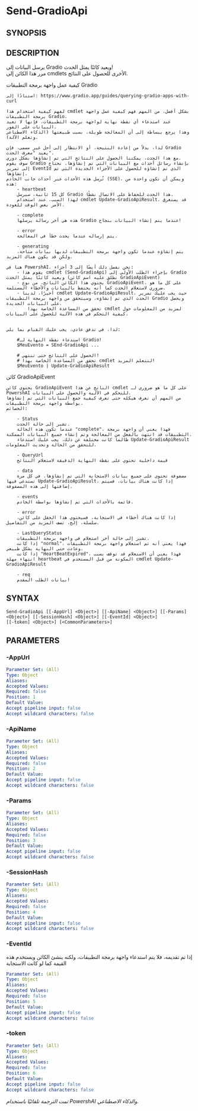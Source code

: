 ﻿---
external help file: powershai-help.xml
schema: 2.0.0
powershai: true
---

# Send-GradioApi

## SYNOPSIS <!--!= @#Synop !-->


## DESCRIPTION <!--!= @#Desc !-->
يرسل البيانات إلى Gradio ويعيد كائنًا يمثل الحدث!  
مرر هذا الكائن إلى cmdlets الأخرى للحصول على النتائج.

كيفية عمل واجهة برمجة التطبيقات Gradio 

	استنادًا إلى: https://www.gradio.app/guides/querying-gradio-apps-with-curl
	
	لفهم كيفية استخدام هذا cmdlet بشكل أفضل، من المهم فهم كيفية عمل واجهة برمجة التطبيقات Gradio.  
	عند استدعاء أي نقطة نهاية لواجهة برمجة التطبيقات، فإنها لا تعيد البيانات على الفور.  
	وهذا يرجع ببساطة إلى أن المعالجة طويلة، بسبب طبيعتها (الذكاء الاصطناعي وتعلم الآلة).  
	
	لذا، بدلاً من إعادة النتيجة، أو الانتظار إلى أجل غير مسمى، فإن Gradio يعيد "معرف الحدث".  
	مع هذا الحدث، يمكننا الحصول على النتائج التي تم إنشاؤها بشكل دوري.  
	سوف يقوم Gradio بإنشاء رسائل أحداث مع البيانات التي تم إنشاؤها. نحتاج إلى تمرير EventId الذي تم إنشاؤه للحصول على الأجزاء الجديدة التي تم إنشاؤها.  
	تُرسل هذه الأحداث عبر أحداث جانب الخادم (SSE)، ويمكن أن تكون واحدة من هذه:
		- heartbeat 
		كل 15 ثانية، سيرسل Gradio هذا الحدث للحفاظ على الاتصال نشطًا.  
		لهذا السبب، عند استخدام cmdlet Update-GradioApiResult، قد يستغرق الأمر بعض الوقت للعودة.
		
		- complete 
		هذه هي آخر رسالة يرسلها Gradio عندما يتم إنشاء البيانات بنجاح!
		
		- error 
		يتم إرساله عندما يحدث خطأ في المعالجة.  
		
		- generating
		يتم إنشاؤه عندما تكون واجهة برمجة التطبيقات لديها بيانات متاحة، ولكن قد يكون هناك المزيد.
	
	هنا في PowershAI، نحن نفصل ذلك أيضًا إلى 3 أجزاء: 
		- يقوم هذا cmdlet (Send-GradioApi) بإجراء الطلب الأولي إلى Gradio ويعيد كائنًا يمثل الحدث (نطلق عليه اسم كائن GradioApiEvent)
		- يحتوي هذا الكائن الناتج، من نوع GradioApiEvent، على كل ما هو ضروري لاستعلام الحدث كما أنه يحتفظ بالبيانات والأخطاء المستلمة.
		- أخيرًا، لدينا cmdlet Update-GradioApiResult، حيث يجب عليك تمرير الحدث الذي تم إنشاؤه، وسيتحقق من واجهة برمجة التطبيقات Gradio ويحصل على البيانات الجديدة.  
			تحقق من المساعدة الخاصة بهذا cmdlet لمزيد من المعلومات حول كيفية التحكم في هذه الآلية للحصول على البيانات.
			
	
	لذا، في تدفق عادي، يجب عليك القيام بما يلي: 
	
		#استدعاء نقطة النهاية لـ Gradio!
		$MeuEvento = SEnd-GradioApi ... 
	
		# الحصول على النتائج حتى تنتهي!
		# تحقق من المساعدة الخاصة بهذا cmdlet لتتعلم المزيد!
		$MeuEvento | Update-GradioApiResult
		
كائن GradioApiEvent

	يحتوي كائن GradioApiEvent الناتج عن هذا cmdlet على كل ما هو ضروري لـ PowershAI للتحكم في الآلية والحصول على البيانات.  
	من المهم أن تعرف هيكله حتى تعرف كيفية جمع البيانات التي تم إنشاؤها بواسطة واجهة برمجة التطبيقات.
	الخصائص:
	
		- Status  
		تشير إلى حالة الحدث. 
		عندما تكون هذه الحالة "complete"، فهذا يعني أن واجهة برمجة التطبيقات قد انتهت بالفعل من المعالجة وتم إنشاء جميع البيانات الممكنة.  
		طالما كانت مختلفة عن ذلك، يجب عليك استدعاء Update-GradioApiResult للتحقق من الحالة وتحديث المعلومات. 
		
		- QueryUrl  
		قيمة داخلية تحتوي على نقطة النهاية الدقيقة لاستعلام النتائج
		
		- data  
		مصفوفة تحتوي على جميع بيانات الاستجابة التي تم إنشاؤها. في كل مرة تستدعي فيها Update-GradioApiResult، إذا كانت هناك بيانات، فسيتم إضافتها إلى هذه المصفوفة.  
		
		- events  
		قائمة بالأحداث التي تم إنشاؤها بواسطة الخادم. 
		
		- error  
		إذا كانت هناك أخطاء في الاستجابة، فسيحتوي هذا الحقل على كائن، سلسلة، إلخ، تصف المزيد من التفاصيل.
		
		- LastQueryStatus  
		تشير إلى حالة آخر استعلام في واجهة برمجة التطبيقات.  
		إذا كانت "normal"، فهذا يعني أنه تم استعلام واجهة برمجة التطبيقات وعادت حتى النهاية بشكل طبيعي.
		إذا كانت "HeartBeatExpired"، فهذا يعني أن الاستعلام قد توقف بسبب انتهاء مهلة heartbeat المكونة من قبل المستخدم في cmdlet Update-GradioApiResult
		
		- req 
		بيانات الطلب المقدم!

## SYNTAX <!--!= @#Syntax !-->

```
Send-GradioApi [[-AppUrl] <Object>] [[-ApiName] <Object>] [[-Params] <Object>] [[-SessionHash] <Object>] [[-EventId] <Object>] 
[[-token] <Object>] [<CommonParameters>]
```

## PARAMETERS <!--!= @#Params !-->

### -AppUrl

```yml
Parameter Set: (All)
Type: Object
Aliases: 
Accepted Values: 
Required: false
Position: 1
Default Value: 
Accept pipeline input: false
Accept wildcard characters: false
```

### -ApiName

```yml
Parameter Set: (All)
Type: Object
Aliases: 
Accepted Values: 
Required: false
Position: 2
Default Value: 
Accept pipeline input: false
Accept wildcard characters: false
```

### -Params

```yml
Parameter Set: (All)
Type: Object
Aliases: 
Accepted Values: 
Required: false
Position: 3
Default Value: 
Accept pipeline input: false
Accept wildcard characters: false
```

### -SessionHash

```yml
Parameter Set: (All)
Type: Object
Aliases: 
Accepted Values: 
Required: false
Position: 4
Default Value: 
Accept pipeline input: false
Accept wildcard characters: false
```

### -EventId
إذا تم تقديمه، فلا يتم استدعاء واجهة برمجة التطبيقات، ولكنه ينشئ الكائن ويستخدم هذه القيمة كما لو كانت الاستجابة

```yml
Parameter Set: (All)
Type: Object
Aliases: 
Accepted Values: 
Required: false
Position: 5
Default Value: 
Accept pipeline input: false
Accept wildcard characters: false
```

### -token

```yml
Parameter Set: (All)
Type: Object
Aliases: 
Accepted Values: 
Required: false
Position: 6
Default Value: 
Accept pipeline input: false
Accept wildcard characters: false
```


<!--PowershaiAiDocBlockStart-->
_تمت الترجمة تلقائيًا باستخدام PowershAI والذكاء الاصطناعي._
<!--PowershaiAiDocBlockEnd-->
